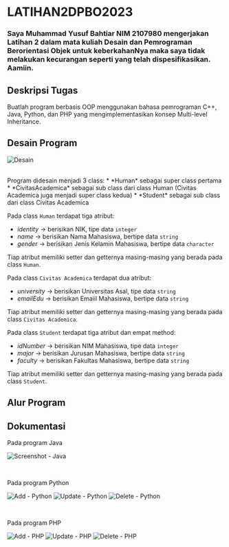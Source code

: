 # LATIHAN2DPBO2023
### Saya Muhammad Yusuf Bahtiar NIM 2107980 mengerjakan Latihan 2 dalam mata kuliah Desain dan Pemrograman Berorientasi Objek untuk keberkahanNya maka saya tidak melakukan kecurangan seperti yang telah dispesifikasikan. Aamiin.

## Deskripsi Tugas
Buatlah program berbasis OOP menggunakan bahasa pemrograman C++, Java, Python, dan PHP yang mengimplementasikan konsep Multi-level Inheritance.

## Desain Program
![Desain](https://user-images.githubusercontent.com/100776170/220320126-5fe81cac-e95d-4919-bbc4-feab20debebf.jpg)

<br>
Program didesain menjadi 3 class:
* *Human* sebagai super class pertama
* *CivitasAcademica* sebagai sub class dari class Human (Civitas Academica juga menjadi super class kedua)
* *Student* sebagai sub class dari class Civitas Academica

Pada class `Human` terdapat tiga atribut:
* *identity* -> berisikan NIK, tipe data `integer`
* *name*     -> berisikan Nama Mahasiswa, bertipe data `string`
* *gender*   -> berisikan Jenis Kelamin Mahasiswa, bertipe data `character`

Tiap atribut memiliki setter dan getternya masing-masing yang berada pada class `Human`.

Pada class `Civitas Academica` terdapat dua atribut:
* *university* -> berisikan Universitas Asal, tipe data `string`
* *emailEdu*   -> berisikan Emaiil Mahasiswa, bertipe data `string`

Tiap atribut memiliki setter dan getternya masing-masing yang berada pada class `Civitas Academica`.

Pada class `Student` terdapat tiga atribut dan empat method:
* *idNumber* -> berisikan NIM Mahasiswa, tipe data `integer`
* *major*    -> berisikan Jurusan Mahasiswa, bertipe data `string`
* *faculty*  -> berisikan Fakultas Mahasiswa, bertipe data `string`

Tiap atribut memiliki setter dan getternya masing-masing yang berada pada class `Student`.


## Alur Program


## Dokumentasi
Pada program Java

![Screenshot - Java](https://user-images.githubusercontent.com/100776170/218934153-3144f3b7-153a-4139-80c4-90764e81b57d.png)

<br>

Pada program Python

![Add - Python](https://user-images.githubusercontent.com/100776170/220263508-b24d0cf0-9a5d-4967-a30f-2f4bc603982c.png)
![Update - Python](https://user-images.githubusercontent.com/100776170/220263539-b4f1c9ad-b7bb-435e-a8ed-fbbf79edf8dc.png)
![Delete - Python](https://user-images.githubusercontent.com/100776170/220263555-d9761e68-a04d-4cb9-b684-a32ee4baf42b.png)

<br>

Pada program PHP

![Add - PHP](https://user-images.githubusercontent.com/100776170/220263669-1180bc4a-6f72-4742-8040-c320e224ec0f.png)
![Update - PHP](https://user-images.githubusercontent.com/100776170/220263682-540f719b-1807-4f83-8e4a-323d4c0028b7.png)
![Delete - PHP](https://user-images.githubusercontent.com/100776170/220263689-41c8be5e-c874-41e1-8c8c-fc8d2e848f2f.png)
